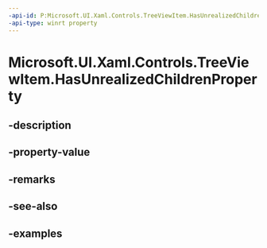 ```yaml
---
-api-id: P:Microsoft.UI.Xaml.Controls.TreeViewItem.HasUnrealizedChildrenProperty
-api-type: winrt property
---
```


<!-- Property syntax.
public DependencyProperty HasUnrealizedChildrenProperty { get; }
-->

# Microsoft.UI.Xaml.Controls.TreeViewItem.HasUnrealizedChildrenProperty

## -description

## -property-value

## -remarks

## -see-also

## -examples


